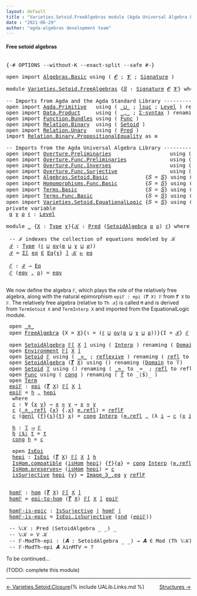 ```yaml
---
layout: default
title : "Varieties.Setoid.FreeAlgebras module (Agda Universal Algebra Library)"
date : "2021-06-29"
author: "agda-algebras development team"
---
```


#### <a id="free-setoid-algebras">Free setoid algebras</a>

<pre class="Agda">

<a id="241" class="Symbol">{-#</a> <a id="245" class="Keyword">OPTIONS</a> <a id="253" class="Pragma">--without-K</a> <a id="265" class="Pragma">--exact-split</a> <a id="279" class="Pragma">--safe</a> <a id="286" class="Symbol">#-}</a>

<a id="291" class="Keyword">open</a> <a id="296" class="Keyword">import</a> <a id="303" href="Algebras.Basic.html" class="Module">Algebras.Basic</a> <a id="318" class="Keyword">using</a> <a id="324" class="Symbol">(</a> <a id="326" href="Algebras.Basic.html#1130" class="Generalizable">𝓞</a> <a id="328" class="Symbol">;</a> <a id="330" href="Algebras.Basic.html#1132" class="Generalizable">𝓥</a> <a id="332" class="Symbol">;</a> <a id="334" href="Algebras.Basic.html#3858" class="Function">Signature</a> <a id="344" class="Symbol">)</a>

<a id="347" class="Keyword">module</a> <a id="354" href="Varieties.Setoid.FreeAlgebras.html" class="Module">Varieties.Setoid.FreeAlgebras</a> <a id="384" class="Symbol">{</a><a id="385" href="Varieties.Setoid.FreeAlgebras.html#385" class="Bound">𝑆</a> <a id="387" class="Symbol">:</a> <a id="389" href="Algebras.Basic.html#3858" class="Function">Signature</a> <a id="399" href="Algebras.Basic.html#1130" class="Generalizable">𝓞</a> <a id="401" href="Algebras.Basic.html#1132" class="Generalizable">𝓥</a><a id="402" class="Symbol">}</a> <a id="404" class="Keyword">where</a>

<a id="411" class="Comment">-- Imports from Agda and the Agda Standard Library ------------------------------------------------</a>
<a id="511" class="Keyword">open</a> <a id="516" class="Keyword">import</a> <a id="523" href="Agda.Primitive.html" class="Module">Agda.Primitive</a>   <a id="540" class="Keyword">using</a> <a id="546" class="Symbol">(</a> <a id="548" href="Agda.Primitive.html#810" class="Primitive Operator">_⊔_</a> <a id="552" class="Symbol">;</a> <a id="554" href="Agda.Primitive.html#780" class="Primitive">lsuc</a> <a id="559" class="Symbol">;</a> <a id="561" href="Agda.Primitive.html#597" class="Postulate">Level</a> <a id="567" class="Symbol">)</a> <a id="569" class="Keyword">renaming</a> <a id="578" class="Symbol">(</a> <a id="580" href="Agda.Primitive.html#326" class="Primitive">Set</a> <a id="584" class="Symbol">to</a> <a id="587" class="Primitive">Type</a> <a id="592" class="Symbol">)</a>
<a id="594" class="Keyword">open</a> <a id="599" class="Keyword">import</a> <a id="606" href="Data.Product.html" class="Module">Data.Product</a>     <a id="623" class="Keyword">using</a> <a id="629" class="Symbol">(</a> <a id="631" href="Agda.Builtin.Sigma.html#236" class="InductiveConstructor Operator">_,_</a> <a id="635" class="Symbol">;</a> <a id="637" href="Data.Product.html#916" class="Function">Σ-syntax</a> <a id="646" class="Symbol">)</a> <a id="648" class="Keyword">renaming</a> <a id="657" class="Symbol">(</a> <a id="659" href="Agda.Builtin.Sigma.html#252" class="Field">proj₁</a> <a id="665" class="Symbol">to</a> <a id="668" class="Field">fst</a> <a id="672" class="Symbol">;</a> <a id="674" href="Agda.Builtin.Sigma.html#264" class="Field">proj₂</a> <a id="680" class="Symbol">to</a> <a id="683" class="Field">snd</a> <a id="687" class="Symbol">)</a>
<a id="689" class="Keyword">open</a> <a id="694" class="Keyword">import</a> <a id="701" href="Function.Bundles.html" class="Module">Function.Bundles</a> <a id="718" class="Keyword">using</a> <a id="724" class="Symbol">(</a> <a id="726" href="Function.Bundles.html#1868" class="Record">Func</a> <a id="731" class="Symbol">)</a>
<a id="733" class="Keyword">open</a> <a id="738" class="Keyword">import</a> <a id="745" href="Relation.Binary.html" class="Module">Relation.Binary</a>  <a id="762" class="Keyword">using</a> <a id="768" class="Symbol">(</a> <a id="770" href="Relation.Binary.Bundles.html#1009" class="Record">Setoid</a> <a id="777" class="Symbol">)</a>
<a id="779" class="Keyword">open</a> <a id="784" class="Keyword">import</a> <a id="791" href="Relation.Unary.html" class="Module">Relation.Unary</a>   <a id="808" class="Keyword">using</a> <a id="814" class="Symbol">(</a> <a id="816" href="Relation.Unary.html#1101" class="Function">Pred</a> <a id="821" class="Symbol">)</a>
<a id="823" class="Keyword">import</a> <a id="830" href="Relation.Binary.PropositionalEquality.html" class="Module">Relation.Binary.PropositionalEquality</a> <a id="868" class="Symbol">as</a> <a id="871" class="Module">≡</a>

<a id="874" class="Comment">-- Imports from the Agda Universal Algebra Library ---------------------------------------------------</a>
<a id="977" class="Keyword">open</a> <a id="982" class="Keyword">import</a> <a id="989" href="Overture.Preliminaries.html" class="Module">Overture.Preliminaries</a>                   <a id="1030" class="Keyword">using</a> <a id="1036" class="Symbol">(</a> <a id="1038" href="Overture.Preliminaries.html#4383" class="Function Operator">∣_∣</a> <a id="1042" class="Symbol">)</a>
<a id="1044" class="Keyword">open</a> <a id="1049" class="Keyword">import</a> <a id="1056" href="Overture.Func.Preliminaries.html" class="Module">Overture.Func.Preliminaries</a>              <a id="1097" class="Keyword">using</a> <a id="1103" class="Symbol">(</a> <a id="1105" href="Overture.Func.Preliminaries.html#803" class="Function Operator">_⟶_</a> <a id="1109" class="Symbol">)</a>
<a id="1111" class="Keyword">open</a> <a id="1116" class="Keyword">import</a> <a id="1123" href="Overture.Func.Inverses.html" class="Module">Overture.Func.Inverses</a>                   <a id="1164" class="Keyword">using</a> <a id="1170" class="Symbol">(</a> <a id="1172" href="Overture.Func.Inverses.html#1756" class="Datatype Operator">Image_∋_</a> <a id="1181" class="Symbol">)</a>
<a id="1183" class="Keyword">open</a> <a id="1188" class="Keyword">import</a> <a id="1195" href="Overture.Func.Surjective.html" class="Module">Overture.Func.Surjective</a>                 <a id="1236" class="Keyword">using</a> <a id="1242" class="Symbol">(</a> <a id="1244" href="Overture.Func.Surjective.html#1783" class="Function">IsSurjective</a> <a id="1257" class="Symbol">)</a>
<a id="1259" class="Keyword">open</a> <a id="1264" class="Keyword">import</a> <a id="1271" href="Algebras.Setoid.Basic.html" class="Module">Algebras.Setoid.Basic</a>            <a id="1304" class="Symbol">{</a><a id="1305" class="Argument">𝑆</a> <a id="1307" class="Symbol">=</a> <a id="1309" href="Varieties.Setoid.FreeAlgebras.html#385" class="Bound">𝑆</a><a id="1310" class="Symbol">}</a> <a id="1312" class="Keyword">using</a> <a id="1318" class="Symbol">(</a> <a id="1320" href="Algebras.Setoid.Basic.html#3313" class="Record">SetoidAlgebra</a> <a id="1334" class="Symbol">;</a> <a id="1336" href="Algebras.Setoid.Basic.html#1152" class="Function">ov</a> <a id="1339" class="Symbol">)</a>
<a id="1341" class="Keyword">open</a> <a id="1346" class="Keyword">import</a> <a id="1353" href="Homomorphisms.Func.Basic.html" class="Module">Homomorphisms.Func.Basic</a>         <a id="1386" class="Symbol">{</a><a id="1387" class="Argument">𝑆</a> <a id="1389" class="Symbol">=</a> <a id="1391" href="Varieties.Setoid.FreeAlgebras.html#385" class="Bound">𝑆</a><a id="1392" class="Symbol">}</a> <a id="1394" class="Keyword">using</a> <a id="1400" class="Symbol">(</a> <a id="1402" href="Homomorphisms.Func.Basic.html#2136" class="Function">hom</a> <a id="1406" class="Symbol">;</a> <a id="1408" href="Homomorphisms.Func.Basic.html#2771" class="Function">epi</a> <a id="1412" class="Symbol">;</a> <a id="1414" href="Homomorphisms.Func.Basic.html#2609" class="Record">IsEpi</a> <a id="1420" class="Symbol">;</a> <a id="1422" href="Homomorphisms.Func.Basic.html#2010" class="Record">IsHom</a> <a id="1428" class="Symbol">;</a> <a id="1430" href="Homomorphisms.Func.Basic.html#2833" class="Function">epi-to-hom</a> <a id="1441" class="Symbol">)</a>
<a id="1443" class="Keyword">open</a> <a id="1448" class="Keyword">import</a> <a id="1455" href="Terms.Basic.html" class="Module">Terms.Basic</a>                      <a id="1488" class="Symbol">{</a><a id="1489" class="Argument">𝑆</a> <a id="1491" class="Symbol">=</a> <a id="1493" href="Varieties.Setoid.FreeAlgebras.html#385" class="Bound">𝑆</a><a id="1494" class="Symbol">}</a> <a id="1496" class="Keyword">using</a> <a id="1502" class="Symbol">(</a> <a id="1504" href="Terms.Basic.html#1991" class="Datatype">Term</a> <a id="1509" class="Symbol">)</a>
<a id="1511" class="Keyword">open</a> <a id="1516" class="Keyword">import</a> <a id="1523" href="Terms.Func.Basic.html" class="Module">Terms.Func.Basic</a>                 <a id="1556" class="Symbol">{</a><a id="1557" class="Argument">𝑆</a> <a id="1559" class="Symbol">=</a> <a id="1561" href="Varieties.Setoid.FreeAlgebras.html#385" class="Bound">𝑆</a><a id="1562" class="Symbol">}</a> <a id="1564" class="Keyword">using</a> <a id="1570" class="Symbol">(</a> <a id="1572" href="Terms.Func.Basic.html#2954" class="Function">𝑻</a> <a id="1574" class="Symbol">;</a> <a id="1576" href="Terms.Func.Basic.html#2057" class="Datatype Operator">_≐_</a> <a id="1580" class="Symbol">;</a> <a id="1582" class="Keyword">module</a> <a id="1589" href="Terms.Func.Basic.html#3935" class="Module">Environment</a> <a id="1601" class="Symbol">)</a>
<a id="1603" class="Keyword">open</a> <a id="1608" class="Keyword">import</a> <a id="1615" href="Varieties.Setoid.EquationalLogic.html" class="Module">Varieties.Setoid.EquationalLogic</a> <a id="1648" class="Symbol">{</a><a id="1649" class="Argument">𝑆</a> <a id="1651" class="Symbol">=</a> <a id="1653" href="Varieties.Setoid.FreeAlgebras.html#385" class="Bound">𝑆</a><a id="1654" class="Symbol">}</a> <a id="1656" class="Keyword">using</a> <a id="1662" class="Symbol">(</a> <a id="1664" href="Varieties.Setoid.EquationalLogic.html#2020" class="Record">Eq</a> <a id="1667" class="Symbol">;</a> <a id="1669" href="Varieties.Setoid.EquationalLogic.html#2861" class="Function Operator">_⊫_</a> <a id="1673" class="Symbol">;</a> <a id="1675" class="Keyword">module</a> <a id="1682" href="Varieties.Setoid.EquationalLogic.html#7127" class="Module">FreeAlgebra</a> <a id="1694" class="Symbol">)</a>
<a id="1696" class="Keyword">private</a> <a id="1704" class="Keyword">variable</a>
 <a id="1714" href="Varieties.Setoid.FreeAlgebras.html#1714" class="Generalizable">α</a> <a id="1716" href="Varieties.Setoid.FreeAlgebras.html#1716" class="Generalizable">χ</a> <a id="1718" href="Varieties.Setoid.FreeAlgebras.html#1718" class="Generalizable">ρ</a> <a id="1720" href="Varieties.Setoid.FreeAlgebras.html#1720" class="Generalizable">ℓ</a> <a id="1722" class="Symbol">:</a> <a id="1724" href="Agda.Primitive.html#597" class="Postulate">Level</a>

<a id="1731" class="Keyword">module</a> <a id="1738" href="Varieties.Setoid.FreeAlgebras.html#1738" class="Module">_</a> <a id="1740" class="Symbol">{</a><a id="1741" href="Varieties.Setoid.FreeAlgebras.html#1741" class="Bound">X</a> <a id="1743" class="Symbol">:</a> <a id="1745" href="Varieties.Setoid.FreeAlgebras.html#587" class="Primitive">Type</a> <a id="1750" href="Varieties.Setoid.FreeAlgebras.html#1716" class="Generalizable">χ</a><a id="1751" class="Symbol">}{</a><a id="1753" href="Varieties.Setoid.FreeAlgebras.html#1753" class="Bound">𝒦</a> <a id="1755" class="Symbol">:</a> <a id="1757" href="Relation.Unary.html#1101" class="Function">Pred</a> <a id="1762" class="Symbol">(</a><a id="1763" href="Algebras.Setoid.Basic.html#3313" class="Record">SetoidAlgebra</a> <a id="1777" href="Varieties.Setoid.FreeAlgebras.html#1714" class="Generalizable">α</a> <a id="1779" href="Varieties.Setoid.FreeAlgebras.html#1718" class="Generalizable">ρ</a><a id="1780" class="Symbol">)</a> <a id="1782" href="Varieties.Setoid.FreeAlgebras.html#1720" class="Generalizable">ℓ</a><a id="1783" class="Symbol">}</a> <a id="1785" class="Keyword">where</a>

 <a id="1793" class="Comment">-- ℐ indexes the collection of equations modeled by 𝒦</a>
 <a id="1848" href="Varieties.Setoid.FreeAlgebras.html#1848" class="Function">ℐ</a> <a id="1850" class="Symbol">:</a> <a id="1852" href="Varieties.Setoid.FreeAlgebras.html#587" class="Primitive">Type</a> <a id="1857" class="Symbol">(</a><a id="1858" href="Varieties.Setoid.FreeAlgebras.html#1782" class="Bound">ℓ</a> <a id="1860" href="Agda.Primitive.html#810" class="Primitive Operator">⊔</a> <a id="1862" href="Algebras.Setoid.Basic.html#1152" class="Function">ov</a><a id="1864" class="Symbol">(</a><a id="1865" href="Varieties.Setoid.FreeAlgebras.html#1777" class="Bound">α</a> <a id="1867" href="Agda.Primitive.html#810" class="Primitive Operator">⊔</a> <a id="1869" href="Varieties.Setoid.FreeAlgebras.html#1750" class="Bound">χ</a> <a id="1871" href="Agda.Primitive.html#810" class="Primitive Operator">⊔</a> <a id="1873" href="Varieties.Setoid.FreeAlgebras.html#1779" class="Bound">ρ</a><a id="1874" class="Symbol">))</a>
 <a id="1878" href="Varieties.Setoid.FreeAlgebras.html#1848" class="Function">ℐ</a> <a id="1880" class="Symbol">=</a> <a id="1882" href="Data.Product.html#916" class="Function">Σ[</a> <a id="1885" href="Varieties.Setoid.FreeAlgebras.html#1885" class="Bound">eq</a> <a id="1888" href="Data.Product.html#916" class="Function">∈</a> <a id="1890" href="Varieties.Setoid.EquationalLogic.html#2020" class="Record">Eq</a><a id="1892" class="Symbol">{</a><a id="1893" href="Varieties.Setoid.FreeAlgebras.html#1750" class="Bound">χ</a><a id="1894" class="Symbol">}</a> <a id="1896" href="Data.Product.html#916" class="Function">]</a> <a id="1898" href="Varieties.Setoid.FreeAlgebras.html#1753" class="Bound">𝒦</a> <a id="1900" href="Varieties.Setoid.EquationalLogic.html#2861" class="Function Operator">⊫</a> <a id="1902" href="Varieties.Setoid.FreeAlgebras.html#1885" class="Bound">eq</a>

 <a id="1907" href="Varieties.Setoid.FreeAlgebras.html#1907" class="Function">ℰ</a> <a id="1909" class="Symbol">:</a> <a id="1911" href="Varieties.Setoid.FreeAlgebras.html#1848" class="Function">ℐ</a> <a id="1913" class="Symbol">→</a> <a id="1915" href="Varieties.Setoid.EquationalLogic.html#2020" class="Record">Eq</a>
 <a id="1919" href="Varieties.Setoid.FreeAlgebras.html#1907" class="Function">ℰ</a> <a id="1921" class="Symbol">(</a><a id="1922" href="Varieties.Setoid.FreeAlgebras.html#1922" class="Bound">eqv</a> <a id="1926" href="Agda.Builtin.Sigma.html#236" class="InductiveConstructor Operator">,</a> <a id="1928" href="Varieties.Setoid.FreeAlgebras.html#1928" class="Bound">p</a><a id="1929" class="Symbol">)</a> <a id="1931" class="Symbol">=</a> <a id="1933" href="Varieties.Setoid.FreeAlgebras.html#1922" class="Bound">eqv</a>

</pre>

We now define the algebra `𝔽`, which plays the role of the relatively free algebra, along with the natural epimorphism `epi𝔽 : epi (𝑻 X) 𝔽` from `𝑻 X` to `𝔽`.
The relatively free algebra (relative to `Th 𝒦`) is called `M` and is derived from `TermSetoid X` and `TermInterp X` and imported from the EquationalLogic module.

<pre class="Agda">
 <a id="2287" class="Keyword">open</a> <a id="2292" href="Terms.Func.Basic.html#2057" class="Module Operator">_≐_</a>
 <a id="2297" class="Keyword">open</a> <a id="2302" href="Varieties.Setoid.EquationalLogic.html#7127" class="Module">FreeAlgebra</a> <a id="2314" class="Symbol">{</a><a id="2315" class="Argument">X</a> <a id="2317" class="Symbol">=</a> <a id="2319" href="Varieties.Setoid.FreeAlgebras.html#1741" class="Bound">X</a><a id="2320" class="Symbol">}{</a><a id="2322" class="Argument">ι</a> <a id="2324" class="Symbol">=</a> <a id="2326" class="Symbol">(</a><a id="2327" href="Varieties.Setoid.FreeAlgebras.html#1782" class="Bound">ℓ</a> <a id="2329" href="Agda.Primitive.html#810" class="Primitive Operator">⊔</a> <a id="2331" href="Algebras.Setoid.Basic.html#1152" class="Function">ov</a><a id="2333" class="Symbol">(</a><a id="2334" href="Varieties.Setoid.FreeAlgebras.html#1777" class="Bound">α</a> <a id="2336" href="Agda.Primitive.html#810" class="Primitive Operator">⊔</a> <a id="2338" href="Varieties.Setoid.FreeAlgebras.html#1750" class="Bound">χ</a> <a id="2340" href="Agda.Primitive.html#810" class="Primitive Operator">⊔</a> <a id="2342" href="Varieties.Setoid.FreeAlgebras.html#1779" class="Bound">ρ</a><a id="2343" class="Symbol">))}{</a><a id="2347" class="Argument">I</a> <a id="2349" class="Symbol">=</a> <a id="2351" href="Varieties.Setoid.FreeAlgebras.html#1848" class="Function">ℐ</a><a id="2352" class="Symbol">}</a> <a id="2354" href="Varieties.Setoid.FreeAlgebras.html#1907" class="Function">ℰ</a>

 <a id="2358" class="Keyword">open</a> <a id="2363" href="Algebras.Setoid.Basic.html#3313" class="Module">SetoidAlgebra</a> <a id="2377" href="Varieties.Setoid.EquationalLogic.html#7814" class="Function Operator">𝔽[</a> <a id="2380" href="Varieties.Setoid.FreeAlgebras.html#1741" class="Bound">X</a> <a id="2382" href="Varieties.Setoid.EquationalLogic.html#7814" class="Function Operator">]</a> <a id="2384" class="Keyword">using</a> <a id="2390" class="Symbol">(</a> <a id="2392" href="Algebras.Setoid.Basic.html#3398" class="Field">Interp</a> <a id="2399" class="Symbol">)</a> <a id="2401" class="Keyword">renaming</a> <a id="2410" class="Symbol">(</a> <a id="2412" href="Algebras.Setoid.Basic.html#3376" class="Field">Domain</a> <a id="2419" class="Symbol">to</a> <a id="2422" class="Field">𝔽</a> <a id="2424" class="Symbol">)</a>
 <a id="2427" class="Keyword">open</a> <a id="2432" href="Terms.Func.Basic.html#3935" class="Module">Environment</a> <a id="2444" href="Varieties.Setoid.EquationalLogic.html#7814" class="Function Operator">𝔽[</a> <a id="2447" href="Varieties.Setoid.FreeAlgebras.html#1741" class="Bound">X</a> <a id="2449" href="Varieties.Setoid.EquationalLogic.html#7814" class="Function Operator">]</a>
 <a id="2452" class="Keyword">open</a> <a id="2457" href="Relation.Binary.Bundles.html#1009" class="Module">Setoid</a> <a id="2464" href="Varieties.Setoid.FreeAlgebras.html#2422" class="Function">𝔽</a> <a id="2466" class="Keyword">using</a> <a id="2472" class="Symbol">(</a> <a id="2474" href="Relation.Binary.Bundles.html#1098" class="Field Operator">_≈_</a> <a id="2478" class="Symbol">;</a> <a id="2480" href="Relation.Binary.Structures.html#1646" class="Function">reflexive</a> <a id="2490" class="Symbol">)</a> <a id="2492" class="Keyword">renaming</a> <a id="2501" class="Symbol">(</a> <a id="2503" href="Relation.Binary.Structures.html#1568" class="Function">refl</a> <a id="2508" class="Symbol">to</a> <a id="2511" class="Function">reflF</a> <a id="2517" class="Symbol">)</a>
 <a id="2520" class="Keyword">open</a> <a id="2525" href="Algebras.Setoid.Basic.html#3313" class="Module">SetoidAlgebra</a> <a id="2539" class="Symbol">(</a><a id="2540" href="Terms.Func.Basic.html#2954" class="Function">𝑻</a> <a id="2542" href="Varieties.Setoid.FreeAlgebras.html#1741" class="Bound">X</a><a id="2543" class="Symbol">)</a> <a id="2545" class="Keyword">using</a> <a id="2551" class="Symbol">()</a> <a id="2554" class="Keyword">renaming</a> <a id="2563" class="Symbol">(</a><a id="2564" href="Algebras.Setoid.Basic.html#3376" class="Field">Domain</a> <a id="2571" class="Symbol">to</a> <a id="2574" class="Field">𝕋</a><a id="2575" class="Symbol">)</a>
 <a id="2578" class="Keyword">open</a> <a id="2583" href="Relation.Binary.Bundles.html#1009" class="Module">Setoid</a> <a id="2590" href="Varieties.Setoid.FreeAlgebras.html#2574" class="Function">𝕋</a> <a id="2592" class="Keyword">using</a> <a id="2598" class="Symbol">()</a> <a id="2601" class="Keyword">renaming</a> <a id="2610" class="Symbol">(</a> <a id="2612" href="Relation.Binary.Bundles.html#1098" class="Field Operator">_≈_</a> <a id="2616" class="Symbol">to</a> <a id="2619" class="Field Operator">_≃_</a> <a id="2623" class="Symbol">;</a> <a id="2625" href="Relation.Binary.Structures.html#1568" class="Function">refl</a> <a id="2630" class="Symbol">to</a> <a id="2633" class="Function">reflT</a> <a id="2639" class="Symbol">)</a>
 <a id="2642" class="Keyword">open</a> <a id="2647" href="Function.Bundles.html#1868" class="Module">Func</a> <a id="2652" class="Keyword">using</a> <a id="2658" class="Symbol">(</a> <a id="2660" href="Function.Bundles.html#1938" class="Field">cong</a> <a id="2665" class="Symbol">)</a> <a id="2667" class="Keyword">renaming</a> <a id="2676" class="Symbol">(</a> <a id="2678" href="Function.Bundles.html#1919" class="Field">f</a> <a id="2680" class="Symbol">to</a> <a id="2683" class="Field">_⟨$⟩_</a> <a id="2689" class="Symbol">)</a>
 <a id="2692" class="Keyword">open</a> <a id="2697" href="Terms.Basic.html#1991" class="Module">Term</a>
 <a id="2703" href="Varieties.Setoid.FreeAlgebras.html#2703" class="Function">epi𝔽</a> <a id="2708" class="Symbol">:</a> <a id="2710" href="Homomorphisms.Func.Basic.html#2771" class="Function">epi</a> <a id="2714" class="Symbol">(</a><a id="2715" href="Terms.Func.Basic.html#2954" class="Function">𝑻</a> <a id="2717" href="Varieties.Setoid.FreeAlgebras.html#1741" class="Bound">X</a><a id="2718" class="Symbol">)</a> <a id="2720" href="Varieties.Setoid.EquationalLogic.html#7814" class="Function Operator">𝔽[</a> <a id="2723" href="Varieties.Setoid.FreeAlgebras.html#1741" class="Bound">X</a> <a id="2725" href="Varieties.Setoid.EquationalLogic.html#7814" class="Function Operator">]</a>
 <a id="2728" href="Varieties.Setoid.FreeAlgebras.html#2703" class="Function">epi𝔽</a> <a id="2733" class="Symbol">=</a> <a id="2735" href="Varieties.Setoid.FreeAlgebras.html#2888" class="Function">h</a> <a id="2737" href="Agda.Builtin.Sigma.html#236" class="InductiveConstructor Operator">,</a> <a id="2739" href="Varieties.Setoid.FreeAlgebras.html#2941" class="Function">hepi</a>
  <a id="2746" class="Keyword">where</a>
  <a id="2754" href="Varieties.Setoid.FreeAlgebras.html#2754" class="Function">c</a> <a id="2756" class="Symbol">:</a> <a id="2758" class="Symbol">∀</a> <a id="2760" class="Symbol">{</a><a id="2761" href="Varieties.Setoid.FreeAlgebras.html#2761" class="Bound">x</a> <a id="2763" href="Varieties.Setoid.FreeAlgebras.html#2763" class="Bound">y</a><a id="2764" class="Symbol">}</a> <a id="2766" class="Symbol">→</a> <a id="2768" href="Varieties.Setoid.FreeAlgebras.html#2761" class="Bound">x</a> <a id="2770" href="Varieties.Setoid.FreeAlgebras.html#2619" class="Function Operator">≃</a> <a id="2772" href="Varieties.Setoid.FreeAlgebras.html#2763" class="Bound">y</a> <a id="2774" class="Symbol">→</a> <a id="2776" href="Varieties.Setoid.FreeAlgebras.html#2761" class="Bound">x</a> <a id="2778" href="Relation.Binary.Bundles.html#1098" class="Function Operator">≈</a> <a id="2780" href="Varieties.Setoid.FreeAlgebras.html#2763" class="Bound">y</a>
  <a id="2784" href="Varieties.Setoid.FreeAlgebras.html#2754" class="Function">c</a> <a id="2786" class="Symbol">(</a><a id="2787" href="Terms.Func.Basic.html#2101" class="InductiveConstructor">_≐_.refl</a> <a id="2796" class="Symbol">{</a><a id="2797" href="Varieties.Setoid.FreeAlgebras.html#2797" class="Bound">x</a><a id="2798" class="Symbol">}</a> <a id="2800" class="Symbol">{</a><a id="2801" class="DottedPattern Symbol">.</a><a id="2802" href="Varieties.Setoid.FreeAlgebras.html#2797" class="DottedPattern Bound">x</a><a id="2803" class="Symbol">}</a> <a id="2805" href="Agda.Builtin.Equality.html#208" class="InductiveConstructor">≡.refl</a><a id="2811" class="Symbol">)</a> <a id="2813" class="Symbol">=</a> <a id="2815" href="Varieties.Setoid.FreeAlgebras.html#2511" class="Function">reflF</a>
  <a id="2823" href="Varieties.Setoid.FreeAlgebras.html#2754" class="Function">c</a> <a id="2825" class="Symbol">(</a><a id="2826" href="Terms.Func.Basic.html#2144" class="InductiveConstructor">genl</a> <a id="2831" class="Symbol">{</a><a id="2832" href="Varieties.Setoid.FreeAlgebras.html#2832" class="Bound">f</a><a id="2833" class="Symbol">}{</a><a id="2835" href="Varieties.Setoid.FreeAlgebras.html#2835" class="Bound">s</a><a id="2836" class="Symbol">}{</a><a id="2838" href="Varieties.Setoid.FreeAlgebras.html#2838" class="Bound">t</a><a id="2839" class="Symbol">}</a> <a id="2841" href="Varieties.Setoid.FreeAlgebras.html#2841" class="Bound">x</a><a id="2842" class="Symbol">)</a> <a id="2844" class="Symbol">=</a> <a id="2846" href="Function.Bundles.html#1938" class="Field">cong</a> <a id="2851" href="Algebras.Setoid.Basic.html#3398" class="Function">Interp</a> <a id="2858" class="Symbol">(</a><a id="2859" href="Agda.Builtin.Equality.html#208" class="InductiveConstructor">≡.refl</a> <a id="2866" href="Agda.Builtin.Sigma.html#236" class="InductiveConstructor Operator">,</a> <a id="2868" class="Symbol">(λ</a> <a id="2871" href="Varieties.Setoid.FreeAlgebras.html#2871" class="Bound">i</a> <a id="2873" class="Symbol">→</a> <a id="2875" href="Varieties.Setoid.FreeAlgebras.html#2754" class="Function">c</a> <a id="2877" class="Symbol">(</a><a id="2878" href="Varieties.Setoid.FreeAlgebras.html#2841" class="Bound">x</a> <a id="2880" href="Varieties.Setoid.FreeAlgebras.html#2871" class="Bound">i</a><a id="2881" class="Symbol">)))</a>

  <a id="2888" href="Varieties.Setoid.FreeAlgebras.html#2888" class="Function">h</a> <a id="2890" class="Symbol">:</a> <a id="2892" href="Varieties.Setoid.FreeAlgebras.html#2574" class="Function">𝕋</a> <a id="2894" href="Overture.Func.Preliminaries.html#803" class="Function Operator">⟶</a> <a id="2896" href="Varieties.Setoid.FreeAlgebras.html#2422" class="Function">𝔽</a>
  <a id="2900" href="Varieties.Setoid.FreeAlgebras.html#2888" class="Function">h</a> <a id="2902" href="Varieties.Setoid.FreeAlgebras.html#2683" class="Field Operator">⟨$⟩</a> <a id="2906" href="Varieties.Setoid.FreeAlgebras.html#2906" class="Bound">t</a> <a id="2908" class="Symbol">=</a> <a id="2910" href="Varieties.Setoid.FreeAlgebras.html#2906" class="Bound">t</a>
  <a id="2914" href="Function.Bundles.html#1938" class="Field">cong</a> <a id="2919" href="Varieties.Setoid.FreeAlgebras.html#2888" class="Function">h</a> <a id="2921" class="Symbol">=</a> <a id="2923" href="Varieties.Setoid.FreeAlgebras.html#2754" class="Function">c</a>

  <a id="2928" class="Keyword">open</a> <a id="2933" href="Homomorphisms.Func.Basic.html#2609" class="Module">IsEpi</a>
  <a id="2941" href="Varieties.Setoid.FreeAlgebras.html#2941" class="Function">hepi</a> <a id="2946" class="Symbol">:</a> <a id="2948" href="Homomorphisms.Func.Basic.html#2609" class="Record">IsEpi</a> <a id="2954" class="Symbol">(</a><a id="2955" href="Terms.Func.Basic.html#2954" class="Function">𝑻</a> <a id="2957" href="Varieties.Setoid.FreeAlgebras.html#1741" class="Bound">X</a><a id="2958" class="Symbol">)</a> <a id="2960" href="Varieties.Setoid.EquationalLogic.html#7814" class="Function Operator">𝔽[</a> <a id="2963" href="Varieties.Setoid.FreeAlgebras.html#1741" class="Bound">X</a> <a id="2965" href="Varieties.Setoid.EquationalLogic.html#7814" class="Function Operator">]</a> <a id="2967" href="Varieties.Setoid.FreeAlgebras.html#2888" class="Function">h</a>
  <a id="2971" href="Homomorphisms.Func.Basic.html#2074" class="Field">IsHom.compatible</a> <a id="2988" class="Symbol">(</a><a id="2989" href="Homomorphisms.Func.Basic.html#2677" class="Field">isHom</a> <a id="2995" href="Varieties.Setoid.FreeAlgebras.html#2941" class="Function">hepi</a><a id="2999" class="Symbol">)</a> <a id="3001" class="Symbol">{</a><a id="3002" href="Varieties.Setoid.FreeAlgebras.html#3002" class="Bound">f</a><a id="3003" class="Symbol">}{</a><a id="3005" href="Varieties.Setoid.FreeAlgebras.html#3005" class="Bound">a</a><a id="3006" class="Symbol">}</a> <a id="3008" class="Symbol">=</a> <a id="3010" href="Function.Bundles.html#1938" class="Field">cong</a> <a id="3015" href="Algebras.Setoid.Basic.html#3398" class="Function">Interp</a> <a id="3022" class="Symbol">(</a><a id="3023" href="Agda.Builtin.Equality.html#208" class="InductiveConstructor">≡.refl</a> <a id="3030" href="Agda.Builtin.Sigma.html#236" class="InductiveConstructor Operator">,</a> <a id="3032" class="Symbol">(λ</a> <a id="3035" href="Varieties.Setoid.FreeAlgebras.html#3035" class="Bound">i</a> <a id="3037" class="Symbol">→</a> <a id="3039" href="Varieties.Setoid.FreeAlgebras.html#2511" class="Function">reflF</a><a id="3044" class="Symbol">))</a>
  <a id="3049" href="Homomorphisms.Func.Basic.html#2107" class="Field">IsHom.preserves≈</a> <a id="3066" class="Symbol">(</a><a id="3067" href="Homomorphisms.Func.Basic.html#2677" class="Field">isHom</a> <a id="3073" href="Varieties.Setoid.FreeAlgebras.html#2941" class="Function">hepi</a><a id="3077" class="Symbol">)</a> <a id="3079" class="Symbol">=</a> <a id="3081" href="Varieties.Setoid.FreeAlgebras.html#2754" class="Function">c</a>
  <a id="3085" href="Homomorphisms.Func.Basic.html#2696" class="Field">isSurjective</a> <a id="3098" href="Varieties.Setoid.FreeAlgebras.html#2941" class="Function">hepi</a> <a id="3103" class="Symbol">{</a><a id="3104" href="Varieties.Setoid.FreeAlgebras.html#3104" class="Bound">y</a><a id="3105" class="Symbol">}</a> <a id="3107" class="Symbol">=</a> <a id="3109" href="Overture.Func.Inverses.html#1812" class="InductiveConstructor">Image_∋_.eq</a> <a id="3121" href="Varieties.Setoid.FreeAlgebras.html#3104" class="Bound">y</a> <a id="3123" href="Varieties.Setoid.FreeAlgebras.html#2511" class="Function">reflF</a>


 <a id="3132" href="Varieties.Setoid.FreeAlgebras.html#3132" class="Function">hom𝔽</a> <a id="3137" class="Symbol">:</a> <a id="3139" href="Homomorphisms.Func.Basic.html#2136" class="Function">hom</a> <a id="3143" class="Symbol">(</a><a id="3144" href="Terms.Func.Basic.html#2954" class="Function">𝑻</a> <a id="3146" href="Varieties.Setoid.FreeAlgebras.html#1741" class="Bound">X</a><a id="3147" class="Symbol">)</a> <a id="3149" href="Varieties.Setoid.EquationalLogic.html#7814" class="Function Operator">𝔽[</a> <a id="3152" href="Varieties.Setoid.FreeAlgebras.html#1741" class="Bound">X</a> <a id="3154" href="Varieties.Setoid.EquationalLogic.html#7814" class="Function Operator">]</a>
 <a id="3157" href="Varieties.Setoid.FreeAlgebras.html#3132" class="Function">hom𝔽</a> <a id="3162" class="Symbol">=</a> <a id="3164" href="Homomorphisms.Func.Basic.html#2833" class="Function">epi-to-hom</a> <a id="3175" class="Symbol">(</a><a id="3176" href="Terms.Func.Basic.html#2954" class="Function">𝑻</a> <a id="3178" href="Varieties.Setoid.FreeAlgebras.html#1741" class="Bound">X</a><a id="3179" class="Symbol">)</a> <a id="3181" href="Varieties.Setoid.EquationalLogic.html#7814" class="Function Operator">𝔽[</a> <a id="3184" href="Varieties.Setoid.FreeAlgebras.html#1741" class="Bound">X</a> <a id="3186" href="Varieties.Setoid.EquationalLogic.html#7814" class="Function Operator">]</a> <a id="3188" href="Varieties.Setoid.FreeAlgebras.html#2703" class="Function">epi𝔽</a>

 <a id="3195" href="Varieties.Setoid.FreeAlgebras.html#3195" class="Function">hom𝔽-is-epic</a> <a id="3208" class="Symbol">:</a> <a id="3210" href="Overture.Func.Surjective.html#1783" class="Function">IsSurjective</a> <a id="3223" href="Overture.Preliminaries.html#4383" class="Function Operator">∣</a> <a id="3225" href="Varieties.Setoid.FreeAlgebras.html#3132" class="Function">hom𝔽</a> <a id="3230" href="Overture.Preliminaries.html#4383" class="Function Operator">∣</a>
 <a id="3233" href="Varieties.Setoid.FreeAlgebras.html#3195" class="Function">hom𝔽-is-epic</a> <a id="3246" class="Symbol">=</a> <a id="3248" href="Homomorphisms.Func.Basic.html#2696" class="Field">IsEpi.isSurjective</a> <a id="3267" class="Symbol">(</a><a id="3268" href="Varieties.Setoid.FreeAlgebras.html#683" class="Field">snd</a> <a id="3272" class="Symbol">(</a><a id="3273" href="Varieties.Setoid.FreeAlgebras.html#2703" class="Function">epi𝔽</a><a id="3277" class="Symbol">))</a>

 <a id="3282" class="Comment">-- 𝕍𝒦 : Pred (SetoidAlgebra _ _) _</a>
 <a id="3318" class="Comment">-- 𝕍𝒦 = V 𝒦</a>
 <a id="3331" class="Comment">-- 𝔽-ModTh-epi : (𝑨 : SetoidAlgebra _ _) → 𝑨 ∈ Mod (Th 𝕍𝒦) → epi 𝔽 𝑨</a>
 <a id="3401" class="Comment">-- 𝔽-ModTh-epi 𝑨 AinMTV = ?</a>
</pre>

To be continued...

(TODO: complete this module)

--------------------------------

<span style="float:left;">[← Varieties.Setoid.Closure](Varieties.Setoid.Closure.html)</span>
<span style="float:right;">[Structures →](Structures.html)</span>

{% include UALib.Links.md %}
